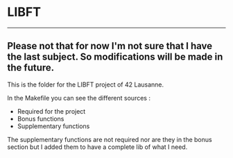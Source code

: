 # LIBFT

---
Please not that for now I'm not sure that I have the last subject. So modifications will be made in the future.
---

This is the folder for the LIBFT project of 42 Lausanne.

In the Makefile you can see the different sources :

- Required for the project
- Bonus functions
- Supplementary functions

The supplementary functions are not required nor are they in the bonus section
but I added them to have a complete lib of what I need.
